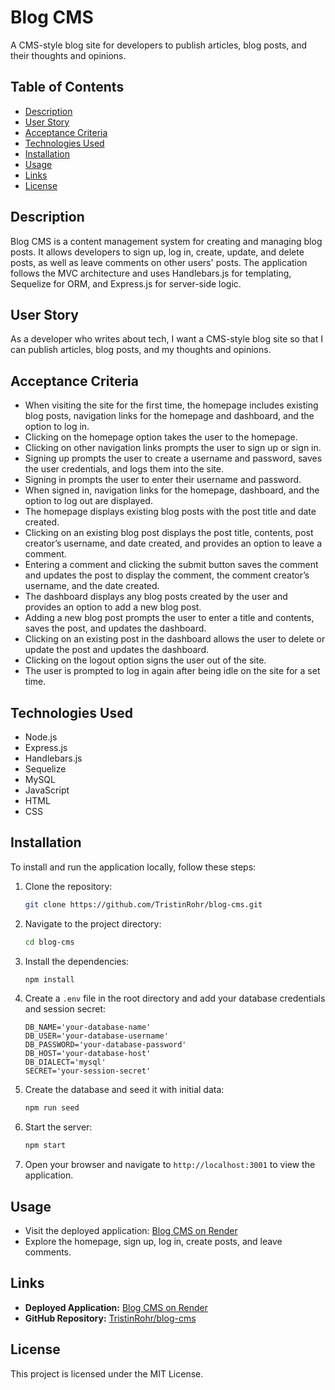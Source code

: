 # Blog CMS

A CMS-style blog site for developers to publish articles, blog posts, and their thoughts and opinions.

## Table of Contents
- [Description](#description)
- [User Story](#user-story)
- [Acceptance Criteria](#acceptance-criteria)
- [Technologies Used](#technologies-used)
- [Installation](#installation)
- [Usage](#usage)
- [Links](#links)
- [License](#license)

## Description
Blog CMS is a content management system for creating and managing blog posts. It allows developers to sign up, log in, create, update, and delete posts, as well as leave comments on other users' posts. The application follows the MVC architecture and uses Handlebars.js for templating, Sequelize for ORM, and Express.js for server-side logic.

## User Story
As a developer who writes about tech, I want a CMS-style blog site so that I can publish articles, blog posts, and my thoughts and opinions.

## Acceptance Criteria
- When visiting the site for the first time, the homepage includes existing blog posts, navigation links for the homepage and dashboard, and the option to log in.
- Clicking on the homepage option takes the user to the homepage.
- Clicking on other navigation links prompts the user to sign up or sign in.
- Signing up prompts the user to create a username and password, saves the user credentials, and logs them into the site.
- Signing in prompts the user to enter their username and password.
- When signed in, navigation links for the homepage, dashboard, and the option to log out are displayed.
- The homepage displays existing blog posts with the post title and date created.
- Clicking on an existing blog post displays the post title, contents, post creator’s username, and date created, and provides an option to leave a comment.
- Entering a comment and clicking the submit button saves the comment and updates the post to display the comment, the comment creator’s username, and the date created.
- The dashboard displays any blog posts created by the user and provides an option to add a new blog post.
- Adding a new blog post prompts the user to enter a title and contents, saves the post, and updates the dashboard.
- Clicking on an existing post in the dashboard allows the user to delete or update the post and updates the dashboard.
- Clicking on the logout option signs the user out of the site.
- The user is prompted to log in again after being idle on the site for a set time.

## Technologies Used
- Node.js
- Express.js
- Handlebars.js
- Sequelize
- MySQL
- JavaScript
- HTML
- CSS

## Installation
To install and run the application locally, follow these steps:

1. Clone the repository:
    ```bash
    git clone https://github.com/TristinRohr/blog-cms.git
    ```

2. Navigate to the project directory:
    ```bash
    cd blog-cms
    ```

3. Install the dependencies:
    ```bash
    npm install
    ```

4. Create a `.env` file in the root directory and add your database credentials and session secret:
    ```
    DB_NAME='your-database-name'
    DB_USER='your-database-username'
    DB_PASSWORD='your-database-password'
    DB_HOST='your-database-host'
    DB_DIALECT='mysql'
    SECRET='your-session-secret'
    ```

5. Create the database and seed it with initial data:
    ```bash
    npm run seed
    ```

6. Start the server:
    ```bash
    npm start
    ```

7. Open your browser and navigate to `http://localhost:3001` to view the application.

## Usage
- Visit the deployed application: [Blog CMS on Render](https://blog-cms-bp6e.onrender.com/)
- Explore the homepage, sign up, log in, create posts, and leave comments.

## Links
- **Deployed Application:** [Blog CMS on Render](https://blog-cms-bp6e.onrender.com/)
- **GitHub Repository:** [TristinRohr/blog-cms](https://github.com/TristinRohr/blog-cms)

## License
This project is licensed under the MIT License.